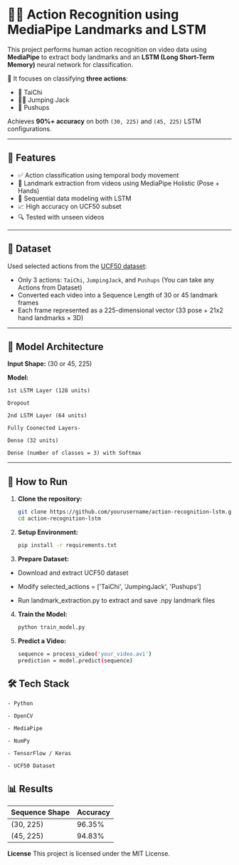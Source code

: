 # 🏃‍♂️ Action Recognition using MediaPipe Landmarks and LSTM

This project performs human action recognition on video data using **MediaPipe** to extract body landmarks and an **LSTM (Long Short-Term Memory)** neural network for classification.

🎯 It focuses on classifying **three actions**:
- 🥋 TaiChi  
- 🤸‍♂️ Jumping Jack  
- 💪 Pushups  

Achieves **90%+ accuracy** on both `(30, 225)` and `(45, 225)` LSTM configurations.

---

## 📌 Features

- ✅ Action classification using temporal body movement
- 🎥 Landmark extraction from videos using MediaPipe Holistic (Pose + Hands)
- 🔁 Sequential data modeling with LSTM
- 📈 High accuracy on UCF50 subset
- 🔍 Tested with unseen videos

---

## 📁 Dataset

Used selected actions from the [UCF50 dataset](https://www.crcv.ucf.edu/data/UCF50.php):

- Only 3 actions: `TaiChi`, `JumpingJack`, and `Pushups` (You can take any Actions from Dataset)
- Converted each video into a Sequence Length of 30 or 45 landmark frames
- Each frame represented as a 225-dimensional vector (33 pose + 21x2 hand landmarks × 3D)

---

## 🧠 Model Architecture

**Input Shape:** (30 or 45, 225)

**Model:**

    1st LSTM Layer (128 units)
    
    Dropout
    
    2nd LSTM Layer (64 units)
    
    Fully Coonected Layers-
    
    Dense (32 units)
    
    Dense (number of classes = 3) with Softmax

---

## 🚀 How to Run
1. **Clone the repository:**
    ```bash
    git clone https://github.com/yourusername/action-recognition-lstm.git
    cd action-recognition-lstm

2. **Setup Environment:**
    ```bash
    pip install -r requirements.txt

3. **Prepare Dataset:**
  - Download and extract UCF50 dataset

  - Modify selected_actions = ['TaiChi', 'JumpingJack', 'Pushups']

  - Run landmark_extraction.py to extract and save .npy landmark files

4. **Train the Model:**
    ```bash
    python train_model.py

5. **Predict a Video:**
    ```bash
    sequence = process_video('your_video.avi')
    prediction = model.predict(sequence)


## 🛠 Tech Stack
    - Python

    - OpenCV

    - MediaPipe

    - NumPy

    - TensorFlow / Keras

    - UCF50 Dataset


## 📊 Results

| Sequence Shape | Accuracy |
| -------------- | -------- |
| (30, 225)      | 96.35%   |
| (45, 225)      | 94.83%   |


**License**
This project is licensed under the MIT License.


